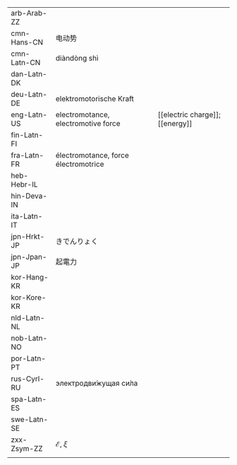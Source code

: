 | | | |
|-|-|-|
| arb-Arab-ZZ |  |  |
| cmn-Hans-CN | 电动势 |  |
| cmn-Latn-CN | diàndòng shì |  |
| dan-Latn-DK |  |  |
| deu-Latn-DE | elektromotorische Kraft |  |
| eng-Latn-US | electromotance, electromotive force | [[electric charge]]; [[energy]] |
| fin-Latn-FI |  |  |
| fra-Latn-FR | électromotance, force électromotrice |  |
| heb-Hebr-IL |  |  |
| hin-Deva-IN |  |  |
| ita-Latn-IT |  |  |
| jpn-Hrkt-JP | きでんりょく |  |
| jpn-Jpan-JP | 起電力 |  |
| kor-Hang-KR |  |  |
| kor-Kore-KR |  |  |
| nld-Latn-NL |  |  |
| nob-Latn-NO |  |  |
| por-Latn-PT |  |  |
| rus-Cyrl-RU | электродви́жущая си́ла |  |
| spa-Latn-ES |  |  |
| swe-Latn-SE |  |  |
| zxx-Zsym-ZZ | ℰ, 𝜉 |  |
|  |  |  |
